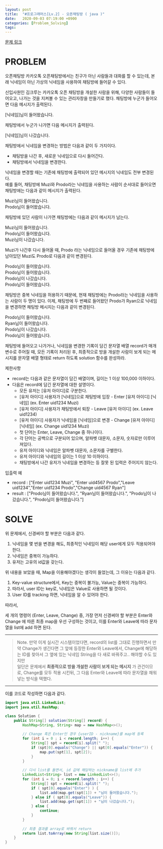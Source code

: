 ```yaml
---
layout: post
title:  "#프로그래머스[Lv.2] - 오픈채팅방 ( java )"
date:   2020-09-03 07:19:00 +0900
categories: [Problem_Solving]
tags: 
---
```


[문제 링크](https://programmers.co.kr/learn/courses/30/lessons/42888)

# PROBLEM

오픈채팅방
카카오톡 오픈채팅방에서는 친구가 아닌 사람들과 대화를 할 수 있는데, 본래 닉네임이 아닌 가상의 닉네임을 사용하여 채팅방에 들어갈 수 있다.

신입사원인 김크루는 카카오톡 오픈 채팅방을 개설한 사람을 위해, 다양한 사람들이 들어오고, 나가는 것을 지켜볼 수 있는 관리자창을 만들기로 했다. 채팅방에 누군가 들어오면 다음 메시지가 출력된다.

[닉네임]님이 들어왔습니다.

채팅방에서 누군가 나가면 다음 메시지가 출력된다.

[닉네임]님이 나갔습니다.

채팅방에서 닉네임을 변경하는 방법은 다음과 같이 두 가지이다.

* 채팅방을 나간 후, 새로운 닉네임으로 다시 들어간다.
* 채팅방에서 닉네임을 변경한다.

닉네임을 변경할 때는 기존에 채팅방에 출력되어 있던 메시지의 닉네임도 전부 변경된다.  
예를 들어, 채팅방에 Muzi와 Prodo라는 닉네임을 사용하는 사람이 순서대로 들어오면 채팅방에는 다음과 같이 메시지가 출력된다.

Muzi님이 들어왔습니다.  
Prodo님이 들어왔습니다.  

채팅방에 있던 사람이 나가면 채팅방에는 다음과 같이 메시지가 남는다.

Muzi님이 들어왔습니다.  
Prodo님이 들어왔습니다.  
Muzi님이 나갔습니다.  

Muzi가 나간후 다시 들어올 때, Prodo 라는 닉네임으로 들어올 경우 기존에 채팅방에 남아있던 Muzi도 Prodo로 다음과 같이 변경된다.

Prodo님이 들어왔습니다.  
Prodo님이 들어왔습니다.  
Prodo님이 나갔습니다.   
Prodo님이 들어왔습니다.  

채팅방은 중복 닉네임을 허용하기 때문에, 현재 채팅방에는 Prodo라는 닉네임을 사용하는 사람이 두 명이 있다. 이제, 채팅방에 두 번째로 들어왔던 Prodo가 Ryan으로 닉네임을 변경하면 채팅방 메시지는 다음과 같이 변경된다.

Prodo님이 들어왔습니다.  
Ryan님이 들어왔습니다.  
Prodo님이 나갔습니다.  
Prodo님이 들어왔습니다.  

채팅방에 들어오고 나가거나, 닉네임을 변경한 기록이 담긴 문자열 배열 record가 매개변수로 주어질 때, 모든 기록이 처리된 후, 최종적으로 방을 개설한 사람이 보게 되는 메시지를 문자열 배열 형태로 return 하도록 solution 함수를 완성하라.

제한사항
* record는 다음과 같은 문자열이 담긴 배열이며, 길이는 1 이상 100,000 이하이다.
* 다음은 record에 담긴 문자열에 대한 설명이다.
    * 모든 유저는 [유저 아이디]로 구분한다.
    * [유저 아이디] 사용자가 [닉네임]으로 채팅방에 입장 - Enter [유저 아이디] [닉네임] (ex. Enter uid1234 Muzi)
    * [유저 아이디] 사용자가 채팅방에서 퇴장 - Leave [유저 아이디] (ex. Leave uid1234)
    * [유저 아이디] 사용자가 닉네임을 [닉네임]으로 변경 - Change [유저 아이디] [닉네임] (ex. Change uid1234 Muzi)
    * 첫 단어는 Enter, Leave, Change 중 하나이다.
    * 각 단어는 공백으로 구분되어 있으며, 알파벳 대문자, 소문자, 숫자로만 이루어져있다.
    * 유저 아이디와 닉네임은 알파벳 대문자, 소문자를 구별한다.
    * 유저 아이디와 닉네임의 길이는 1 이상 10 이하이다.
    * 채팅방에서 나간 유저가 닉네임을 변경하는 등 잘못 된 입력은 주어지지 않는다.


입출력 예
* record : ["Enter uid1234 Muzi", "Enter uid4567 Prodo","Leave uid1234","Enter uid1234 Prodo","Change uid4567 Ryan"]
* result :  ["Prodo님이 들어왔습니다.", "Ryan님이 들어왔습니다.", "Prodo님이 나갔습니다.", "Prodo님이 들어왔습니다."]

# SOLVE

위 문제에서, 신경써야 할 부분은 다음과 같다.
1. 닉네임을 몇 번을 변경을 해도, 최종적인 닉네임이 해당 user에게 모두 적용되어야 한다.
2. 닉네임은 중복이 가능하다.
3. 유저는 고유의 id값을 갖는다.

위 내용을 보았을 때, Map을 이용해야겠다는 생각이 들었는데, 그 이유는 다음과 같다.
1. Key-value structure에서, Key는 중복이 불가능, Value는 중복이 가능하다.
2. 따라서, user ID는 key로, 닉네임은 Value로 사용하면 될 것이다.
3. User ID를 tracking 하면, 닉네임을 알 수 있어야 한다.

따라서, 

세 개의 명령어 (Enter, Leave, Change) 중, 가장 먼저 신경써야 할 부분은 Enter와 Change 에 따른 최종 map을 우선 구성하는 것이고, 이를 Enter와 Leave에 따라 문자열을 list에 add 하면 된다.

---
> Note. 만약 이게 실시간 시스템이었다면, record의 list를 그대로 진행하면서 만약 Change가 생긴다면 그 앞에 등장한 Enter와 Leave에서, Change에 해당하는 ID를 찾아서 그 옆에 있는 닉네임 String을 다 새로 바꿔주고.. 해야할 수도 있지만  
> 일단은 문제에서 **최종적으로 방을 개설한 사람이 보게 되는 메시지** 가 관건이므로, Change를 모두 적용 시킨뒤, 그 다음 Enter와 Leave에 따라 문자열을 채워 넣는 방식을 택했다.

---

이를 코드로 작성하면 다음과 같다.
```java
import java.util.LinkedList;
import java.util.HashMap;

class Solution {
    public String[] solution(String[] record) {        
        HashMap<String, String> map = new HashMap<>();
        
        // Change 혹은 Enter인 경우 {userID - nickname}를 map에 등록
        for (int i = 0 ; i < record.length; i++) {
            String[] spt = record[i].split(" ");
            if (spt[0].equals("Change") || spt[0].equals("Enter")) {
                map.put(spt[1], spt[2]);
            }
        }
        
        // 다시 list를 돌면서, id 값에 해당하는 nickname을 list에 추가
        LinkedList<String> list = new LinkedList<>();
        for (int i = 0; i < record.length ; i++) {
            String[] spt = record[i].split(" ");
            if ( spt[0].equals("Enter") ) {
                list.add(map.get(spt[1]) + "님이 들어왔습니다.");
            } else if ( spt[0].equals("Leave")) {
                list.add(map.get(spt[1]) + "님이 나갔습니다.");
            } else {
                continue;
            }
        }
        
        // 최종 결과를 array로 바꿔서 return
        return list.toArray(new String[list.size()]);
    }
}

```